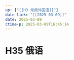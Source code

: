 ```yaml
---
up: ["[[H3 常用外国语]]"]
date-link: "[[2025-03-09]]"
date: 2025-03-09
ctime-p: 2025-03-09T16:45:14
---
```


# H35 俄语
